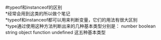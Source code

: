 #typeof和instanceof的区别  
*经常会用到这类的所以做个笔记  
*typeof和instanceof都可以用来判断变量，它们的用法有很大区别  
*type通过使用这种方法判断出来的几种基本类型分别是： number boolean string object  function undefined 这五种基本类型  

